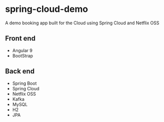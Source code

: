 # spring-cloud-demo
A demo booking app built for the Cloud using Spring Cloud and Netflix OSS 


## Front end
* Angular 9 
* BootStrap


## Back end
* Spring Boot
* Spring Cloud
* Netflix OSS
* Kafka
* MySQL 
* H2
* JPA
